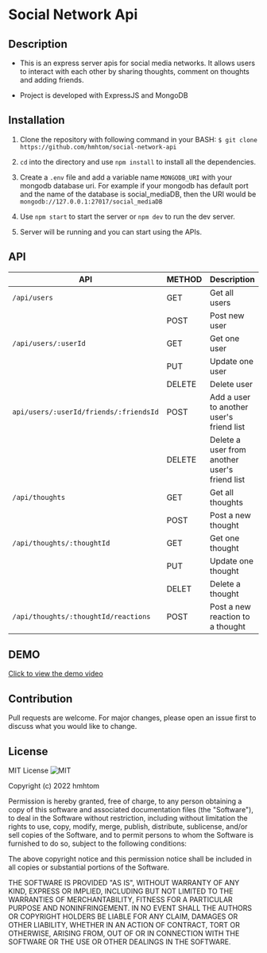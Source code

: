 # Social Network Api

## Description

- This is an express server apis for social media networks. It allows users to interact with each other by sharing thoughts, comment on thoughts and adding friends.

- Project is developed with ExpressJS and MongoDB

## Installation

1. Clone the repository with following command in your BASH:
   `$ git clone https://github.com/hmhtom/social-network-api`

2. `cd` into the directory and use `npm install` to install all the dependencies.

3. Create a `.env` file and add a variable name `MONGODB_URI` with your mongodb database uri. For example if your mongodb has default port and the name of the database is social_mediaDB, then the URI would be `mongodb://127.0.0.1:27017/social_mediaDB`

4. Use `npm start` to start the server or `npm dev` to run the dev server.

5. Server will be running and you can start using the APIs.

## API

| API                                    | METHOD | Description                                   |
| -------------------------------------- | ------ | --------------------------------------------- |
| `/api/users`                           | GET    | Get all users                                 |
|                                        | POST   | Post new user                                 |
| `/api/users/:userId`                   | GET    | Get one user                                  |
|                                        | PUT    | Update one user                               |
|                                        | DELETE | Delete user                                   |
| `api/users/:userId/friends/:friendsId` | POST   | Add a user to another user's friend list      |
|                                        | DELETE | Delete a user from another user's friend list |
| `/api/thoughts`                        | GET    | Get all thoughts                              |
|                                        | POST   | Post a new thought                            |
| `/api/thoughts/:thoughtId`             | GET    | Get one thought                               |
|                                        | PUT    | Update one thought                            |
|                                        | DELET  | Delete a thought                              |
| `/api/thoughts/:thoughtId/reactions`   | POST   | Post a new reaction to a thought              |

## DEMO

[Click to view the demo video](https://drive.google.com/file/d/12a078brczwR7ZMWYNweyWwf6JwV3tcp5/view)

## Contribution

Pull requests are welcome. For major changes, please open an issue first to discuss what you would like to change.

## License

MIT License ![MIT](https://img.shields.io/github/license/hmhtom/social-network-api?style=plastic)

Copyright (c) 2022 hmhtom

Permission is hereby granted, free of charge, to any person obtaining a copy
of this software and associated documentation files (the "Software"), to deal
in the Software without restriction, including without limitation the rights
to use, copy, modify, merge, publish, distribute, sublicense, and/or sell
copies of the Software, and to permit persons to whom the Software is
furnished to do so, subject to the following conditions:

The above copyright notice and this permission notice shall be included in all
copies or substantial portions of the Software.

THE SOFTWARE IS PROVIDED "AS IS", WITHOUT WARRANTY OF ANY KIND, EXPRESS OR
IMPLIED, INCLUDING BUT NOT LIMITED TO THE WARRANTIES OF MERCHANTABILITY,
FITNESS FOR A PARTICULAR PURPOSE AND NONINFRINGEMENT. IN NO EVENT SHALL THE
AUTHORS OR COPYRIGHT HOLDERS BE LIABLE FOR ANY CLAIM, DAMAGES OR OTHER
LIABILITY, WHETHER IN AN ACTION OF CONTRACT, TORT OR OTHERWISE, ARISING FROM,
OUT OF OR IN CONNECTION WITH THE SOFTWARE OR THE USE OR OTHER DEALINGS IN THE
SOFTWARE.
